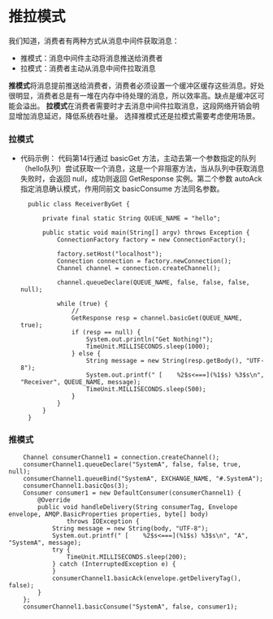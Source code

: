 # 推拉模式

我们知道，消费者有两种方式从消息中间件获取消息：

* 推模式：消息中间件主动将消息推送给消费者
* 拉模式：消费者主动从消息中间件拉取消息

**推模式**将消息提前推送给消费者，消费者必须设置一个缓冲区缓存这些消息。好处很明显，消费者总是有一堆在内存中待处理的消息，所以效率高。缺点是缓冲区可能会溢出。
**拉模式**在消费者需要时才去消息中间件拉取消息，这段网络开销会明显增加消息延迟，降低系统吞吐量。
选择推模式还是拉模式需要考虑使用场景。

### 拉模式
 
* 代码示例：
代码第14行通过 basicGet 方法，主动去第一个参数指定的队列（hello队列）尝试获取一个消息，这是一个非阻塞方法，当从队列中获取消息失败时，会返回 null，成功则返回 GetResponse 实例。第二个参数 autoAck 指定消息确认模式，作用同前文 basicConsume 方法同名参数。


		public class ReceiverByGet {
		
		    private final static String QUEUE_NAME = "hello";
		
		    public static void main(String[] argv) throws Exception {
		        ConnectionFactory factory = new ConnectionFactory();
		
		        factory.setHost("localhost");
		        Connection connection = factory.newConnection();
		        Channel channel = connection.createChannel();
		
		        channel.queueDeclare(QUEUE_NAME, false, false, false, null);
		
		        while (true) {
					//
		            GetResponse resp = channel.basicGet(QUEUE_NAME, true);
		            if (resp == null) {
		                System.out.println("Get Nothing!");
		                TimeUnit.MILLISECONDS.sleep(1000);
		            } else {
		                String message = new String(resp.getBody(), "UTF-8");
		                System.out.printf(" [    %2$s<===](%1$s) %3$s\n", "Receiver", QUEUE_NAME, message);
		                TimeUnit.MILLISECONDS.sleep(500);
		            }
		        }
		    }
		}

### 推模式

        Channel consumerChannel1 = connection.createChannel();
        consumerChannel1.queueDeclare("SystemA", false, false, true, null);
        consumerChannel1.queueBind("SystemA", EXCHANGE_NAME, "#.SystemA");
        consumerChannel1.basicQos(3);
        Consumer consumer1 = new DefaultConsumer(consumerChannel1) {
            @Override
            public void handleDelivery(String consumerTag, Envelope envelope, AMQP.BasicProperties properties, byte[] body)
                    throws IOException {
                String message = new String(body, "UTF-8");
                System.out.printf(" [    %2$s<===](%1$s) %3$s\n", "A", "SystemA", message);
                try {
                    TimeUnit.MILLISECONDS.sleep(200);
                } catch (InterruptedException e) {
                }
                consumerChannel1.basicAck(envelope.getDeliveryTag(), false);
            }
        };
        consumerChannel1.basicConsume("SystemA", false, consumer1);

